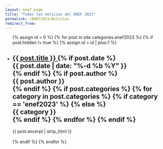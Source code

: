 ```yaml
---
layout: enef_page
title: "Todas las noticias del ENEF 2023"
permalink: /ENEF2023/Noticias
redirect_from:
---
```


<ul class="post-list">
  {% assign id = 0 %}
  {% for post in site.categories.enef2023 %}
    {% if post.hidden != true %}
      {% assign id = id | plus:1 %}
      <div  id="{{id}}">
      <li>
        <h2>
          <a class="post-link" href="{{ post.url | prepend: site.baseurl }}">
            {{ post.title }}
          </a>
          {% if post.date %}
            <div class="chip">
              <span class="post-meta">
                {{ post.date | date: "%-d %b %Y" }}
              </span>
            </div>
          {% endif %}
          {% if post.author %}
            <div class="chip">
              <span class="post-meta">
                {{ post.author }}
              </span>
            </div>
          {% endif %}
          {% if post.categories %}
            {% for category in post.categories %}
              {% if category == 'enef2023' %}
                {% else %}
                  <div class="chip">
                    <span class="post-meta">
                      {{ category }}
                    </span>
                  </div>
              {% endif %}
            {% endfor %}
          {% endif %}
        </h2>
        <div class="entry-content">
          {{ post.excerpt | strip_html }}
        </div>
        <br>
        </li>
        <div class="divider">
        </div>
      </div>
    {% endif %}
  {% endfor %}
</ul>

<script type="text/javascript">
  function filterUsingCategory(selectedCategory) {
    var id = 0;
    {% for post in site.categories.enef %}
      var cats = {{ post.categories | jsonify }}

      var postDiv = document.getElementById(++id);
      postDiv.style.display =
        (selectedCategory == 'All' || cats.includes(selectedCategory)) 
          ? 'unset' 
          : 'none';
    {% endfor %}
  }
</script>
